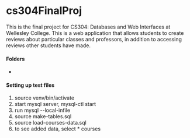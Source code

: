 # cs304FinalProj
This is the final project for CS304: Databases and Web Interfaces at Wellesley College. This is a web application that allows students to create reviews about particular classes and professors, in addition to accessing reviews other students have made.

#### Folders
- 

#### Setting up test files
1. source venv/bin/activate
2. start mysql server, mysql-ctl start
3. run mysql --local-infile
4. source make-tables.sql
5. source load-courses-data.sql
6. to see added data, select * courses
